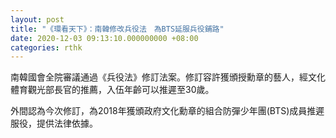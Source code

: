 ```yaml
---
layout: post
title: "《環看天下》：南韓修改兵役法　為BTS延服兵役鋪路"
date: 2020-12-03 09:13:10.000000000 +08:00
categories: rthk
---
```


南韓國會全院審議通過《兵役法》修訂法案。修訂容許獲頒授勳章的藝人，經文化體育觀光部長官的推薦，入伍年齡可以推遲至30歲。

外間認為今次修訂，為2018年獲頒政府文化勳章的組合防彈少年團(BTS)成員推遲服役，提供法律依據。
